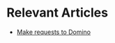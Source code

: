 # Relevant Articles

- [Make requests to Domino](https://help.hcltechsw.com/docs/voltscript/early-access/howto/extensions/keep.html)
